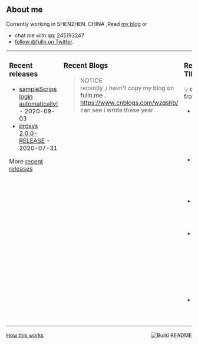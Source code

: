 ## About me

Currently working in SHENZHEN. CHINA ,Read [my blog](https://fulln.me) 
or 
 - chat me with qq: 245193247
 - [follow @fulln on Twitter](https://twitter.com/fulln16).
<table><tr><td valign="top">
 
 
### Recent releases

<!-- recent_releases starts -->
* [sampleScrips login automatically!](https://github.com/fulln/sampleScrips/releases/tag/shell1.0) - 2020-09-03
* [proxys 2.0.0-RELEASE](https://github.com/fulln/proxys/releases/tag/2.0.0) - 2020-07-31
<!-- recent_releases ends -->

More [recent releases](https://github.com/fulln/fulln/blob/master/releases.md)

</td><td valign="top">
  
### Recent Blogs

<!-- recent_blogs starts -->

<!-- recent_blogs ends -->

> NOTICE </br>
> recently ,i havn't copy my blog on <a>fulln.me</a> . <a>https://www.cnblogs.com/wzqshb/ </a> can see i wrote these year  
</td><td valign="top"> 

### Recent TIL
:bulb: derived from [here](https://github.com/fulln/TIL)
<!-- recent_TIL starts -->
* [二叉搜索树中的众数](https://github.com/fulln/TIL/blob/master/leetcode/middle/findMode.md) - 2020-09-25
* [git 版本的回滚](https://github.com/fulln/TIL/blob/master/git/gitreset.md) - 2020-09-23
* [合并二叉树](https://github.com/fulln/TIL/blob/master/leetcode/easy/mergeTrees.md) - 2020-09-23
* [剑指 Offer 46. 把数字翻译成字符串](https://github.com/fulln/TIL/blob/master/leetcode/middle/translateNum.md) - 2020-09-21
* [子集](https://github.com/fulln/TIL/blob/master/leetcode/middle/subsets.md) - 2020-09-20
<!-- recent_TIL ends -->

</td></tr></table>
<a href="https://github.com/fulln/fulln/actions"><img src="https://github.com/fulln/fulln/workflows/Build%20README.md/badge.svg" align="right" alt="Build README"></a> <a href="https://simonwillison.net/2020/Jul/10/self-updating-profile-readme/">How this works</a>
